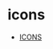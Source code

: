 # icons


- [ICONS](https://eimercooney.github.io/Users/eimearcooney/Documents/GitHub/icons/icons.html)

